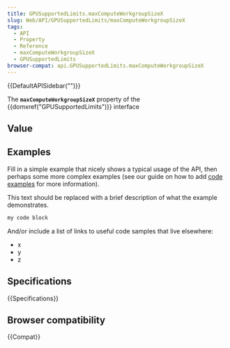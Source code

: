 ```yaml
---
title: GPUSupportedLimits.maxComputeWorkgroupSizeX
slug: Web/API/GPUSupportedLimits/maxComputeWorkgroupSizeX
tags:
  - API
  - Property
  - Reference
  - maxComputeWorkgroupSizeX
  - GPUSupportedLimits
browser-compat: api.GPUSupportedLimits.maxComputeWorkgroupSizeX
---
```

{{DefaultAPISidebar("")}}

The **`maxComputeWorkgroupSizeX`** property of the {{domxref("GPUSupportedLimits")}} interface 

## Value



## Examples

Fill in a simple example that nicely shows a typical usage of the API, then perhaps some more complex examples (see our guide on how to add [code examples](/en-US/docs/MDN/Contribute/Structures/Code_examples) for more information).

This text should be replaced with a brief description of what the example demonstrates.

```js
my code block
```

And/or include a list of links to useful code samples that live elsewhere:

*   x
*   y
*   z

## Specifications

{{Specifications}}

## Browser compatibility

{{Compat}}


